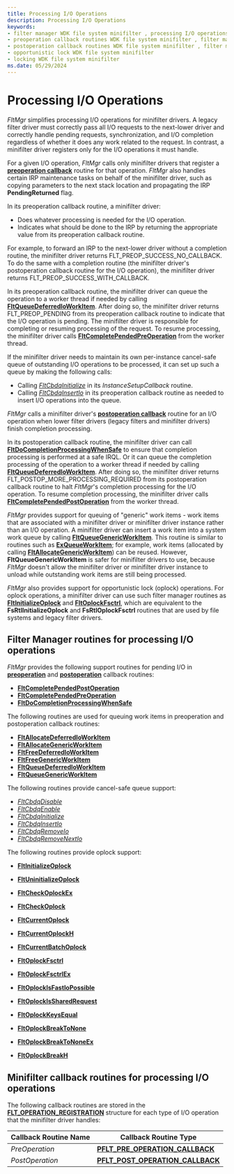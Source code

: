 ```yaml
---
title: Processing I/O Operations
description: Processing I/O Operations
keywords:
- filter manager WDK file system minifilter , processing I/O operations
- preoperation callback routines WDK file system minifilter , filter manager
- postoperation callback routines WDK file system minifilter , filter manager
- opportunistic lock WDK file system minifilter
- locking WDK file system minifilter
ms.date: 05/29/2024
---
```


# Processing I/O Operations

*FltMgr* simplifies processing I/O operations for minifilter drivers. A legacy filter driver must correctly pass all I/O requests to the next-lower driver and correctly handle pending requests, synchronization, and I/O completion regardless of whether it does any work related to the request. In contrast, a minifilter driver registers only for the I/O operations it must handle.

For a given I/O operation, *FltMgr* calls only minifilter drivers that register a [**preoperation callback**](/windows-hardware/drivers/ddi/fltkernel/nc-fltkernel-pflt_pre_operation_callback) routine for that operation. *FltMgr* also handles certain IRP maintenance tasks on behalf of the minifilter driver, such as copying parameters to the next stack location and propagating the IRP **PendingReturned** flag.

In its preoperation callback routine, a minifilter driver:

* Does whatever processing is needed for the I/O operation.
* Indicates what should be done to the IRP by returning the appropriate value from its preoperation callback routine.

For example, to forward an IRP to the next-lower driver without a completion routine, the minifilter driver returns FLT_PREOP_SUCCESS_NO_CALLBACK. To do the same with a completion routine (the minifilter driver's postoperation callback routine for the I/O operation), the minifilter driver returns FLT_PREOP_SUCCESS_WITH_CALLBACK.

In its preoperation callback routine, the minifilter driver can queue the operation to a worker thread if needed by calling [**FltQueueDeferredIoWorkItem**](/windows-hardware/drivers/ddi/fltkernel/nf-fltkernel-fltqueuedeferredioworkitem). After doing so, the minifilter driver returns FLT_PREOP_PENDING from its preoperation callback routine to indicate that the I/O operation is pending. The minifilter driver is responsible for completing or resuming processing of the request. To resume processing, the minifilter driver calls [**FltCompletePendedPreOperation**](/windows-hardware/drivers/ddi/fltkernel/nf-fltkernel-fltcompletependedpreoperation) from the worker thread.

If the minifilter driver needs to maintain its own per-instance cancel-safe queue of outstanding I/O operations to be processed, it can set up such a queue by making the following calls:

* Calling [*FltCbdqInitialize*](/windows-hardware/drivers/ddi/fltkernel/nf-fltkernel-fltcbdqinitialize) in its *InstanceSetupCallback* routine.
* Calling [*FltCbdqInsertIo*](/windows-hardware/drivers/ddi/fltkernel/nf-fltkernel-fltcbdqinsertio) in its preoperation callback routine as needed to insert I/O operations into the queue.

*FltMgr* calls a minifilter driver's [**postoperation callback**](/windows-hardware/drivers/ddi/fltkernel/nc-fltkernel-pflt_post_operation_callback) routine for an I/O operation when lower filter drivers (legacy filters and minifilter drivers) finish completion processing.

In its postoperation callback routine, the minifilter driver can call [**FltDoCompletionProcessingWhenSafe**](/windows-hardware/drivers/ddi/fltkernel/nf-fltkernel-fltdocompletionprocessingwhensafe) to ensure that completion processing is performed at a safe IRQL. Or it can queue the completion processing of the operation to a worker thread if needed by calling [**FltQueueDeferredIoWorkItem**](/windows-hardware/drivers/ddi/fltkernel/nf-fltkernel-fltqueuedeferredioworkitem). After doing so, the minifilter driver returns FLT_POSTOP_MORE_PROCESSING_REQUIRED from its postoperation callback routine to halt *FltMgr*'s completion processing for the I/O operation. To resume completion processing, the minifilter driver calls [**FltCompletePendedPostOperation**](/windows-hardware/drivers/ddi/fltkernel/nf-fltkernel-fltcompletependedpostoperation) from the worker thread.

*FltMgr* provides support for queuing of "generic" work items - work items that are associated with a minifilter driver or minifilter driver instance rather than an I/O operation. A minifilter driver can insert a work item into a system work queue by calling [**FltQueueGenericWorkItem**](/windows-hardware/drivers/ddi/fltkernel/nf-fltkernel-fltqueuegenericworkitem). This routine is similar to routines such as [**ExQueueWorkItem**](/windows-hardware/drivers/ddi/wdm/nf-wdm-exqueueworkitem); for example, work items (allocated by calling [**FltAllocateGenericWorkItem**](/windows-hardware/drivers/ddi/fltkernel/nf-fltkernel-fltallocategenericworkitem)) can be reused. However, **FltQueueGenericWorkItem** is safer for minifilter drivers to use, because *FltMgr* doesn't allow the minifilter driver or minifilter driver instance to unload while outstanding work items are still being processed.

*FltMgr* also provides support for opportunistic lock (oplock) operations. For oplock operations, a minifilter driver can use such filter manager routines as [**FltInitializeOplock**](/windows-hardware/drivers/ddi/fltkernel/nf-fltkernel-fltinitializeoplock) and [**FltOplockFsctrl**](/windows-hardware/drivers/ddi/fltkernel/nf-fltkernel-fltoplockfsctrl), which are equivalent to the **FsRtlInitializeOplock** and **FsRtlOplockFsctrl** routines that are used by file systems and legacy filter drivers.

## Filter Manager routines for processing I/O operations

*FltMgr* provides the following support routines for pending I/O in [**preoperation**](/windows-hardware/drivers/ddi/fltkernel/nc-fltkernel-pflt_pre_operation_callback) and [**postoperation**](/windows-hardware/drivers/ddi/fltkernel/nc-fltkernel-pflt_post_operation_callback) callback routines:

* [**FltCompletePendedPostOperation**](/windows-hardware/drivers/ddi/fltkernel/nf-fltkernel-fltcompletependedpostoperation)
* [**FltCompletePendedPreOperation**](/windows-hardware/drivers/ddi/fltkernel/nf-fltkernel-fltcompletependedpreoperation)
* [**FltDoCompletionProcessingWhenSafe**](/windows-hardware/drivers/ddi/fltkernel/nf-fltkernel-fltdocompletionprocessingwhensafe)

The following routines are used for queuing work items in preoperation and postoperation callback routines:

* [**FltAllocateDeferredIoWorkItem**](/windows-hardware/drivers/ddi/fltkernel/nf-fltkernel-fltallocatedeferredioworkitem)
* [**FltAllocateGenericWorkItem**](/windows-hardware/drivers/ddi/fltkernel/nf-fltkernel-fltallocategenericworkitem)
* [**FltFreeDeferredIoWorkItem**](/windows-hardware/drivers/ddi/fltkernel/nf-fltkernel-fltfreedeferredioworkitem)
* [**FltFreeGenericWorkItem**](/windows-hardware/drivers/ddi/fltkernel/nf-fltkernel-fltfreegenericworkitem)
* [**FltQueueDeferredIoWorkItem**](/windows-hardware/drivers/ddi/fltkernel/nf-fltkernel-fltqueuedeferredioworkitem)
* [**FltQueueGenericWorkItem**](/windows-hardware/drivers/ddi/fltkernel/nf-fltkernel-fltqueuegenericworkitem)

The following routines provide cancel-safe queue support:

* [*FltCbdqDisable*](/windows-hardware/drivers/ddi/fltkernel/nf-fltkernel-fltcbdqdisable)
* [*FltCbdqEnable*](/windows-hardware/drivers/ddi/fltkernel/nf-fltkernel-fltcbdqenable)
* [*FltCbdqInitialize*](/windows-hardware/drivers/ddi/fltkernel/nf-fltkernel-fltcbdqinitialize)
* [*FltCbdqInsertIo*](/windows-hardware/drivers/ddi/fltkernel/nf-fltkernel-fltcbdqinsertio)
* [*FltCbdqRemoveIo*](/windows-hardware/drivers/ddi/fltkernel/nf-fltkernel-fltcbdqremoveio)
* [*FltCbdqRemoveNextIo*](/windows-hardware/drivers/ddi/fltkernel/nf-fltkernel-fltcbdqremovenextio)

The following routines provide oplock support:

* [**FltInitializeOplock**](/windows-hardware/drivers/ddi/fltkernel/nf-fltkernel-fltinitializeoplock)
* [**FltUninitializeOplock**](/windows-hardware/drivers/ddi/fltkernel/nf-fltkernel-fltuninitializeoplock)

* [**FltCheckOplockEx**](/windows-hardware/drivers/ddi/fltkernel/nf-fltkernel-fltcheckoplockex)
* [**FltCheckOplock**](/windows-hardware/drivers/ddi/fltkernel/nf-fltkernel-fltcheckoplock)

* [**FltCurrentOplock**](/windows-hardware/drivers/ddi/fltkernel/nf-fltkernel-fltcurrentoplock)
* [**FltCurrentOplockH**](/windows-hardware/drivers/ddi/fltkernel/nf-fltkernel-fltcurrenthoplockh)
* [**FltCurrentBatchOplock**](/windows-hardware/drivers/ddi/fltkernel/nf-fltkernel-fltcurrentbatchoplock)

* [**FltOplockFsctrl**](/windows-hardware/drivers/ddi/fltkernel/nf-fltkernel-fltoplockfsctrl)
* [**FltOplockFsctrlEx**](/windows-hardware/drivers/ddi/fltkernel/nf-fltkernel-fltoplockfsctrlex)

* [**FltOplockIsFastIoPossible**](/windows-hardware/drivers/ddi/fltkernel/nf-fltkernel-fltoplockisfastiopossible)
* [**FltOplockIsSharedRequest**](/windows-hardware/drivers/ddi/fltkernel/nf-fltkernel-fltoplockissharedrequest)
* [**FltOplockKeysEqual**](/windows-hardware/drivers/ddi/fltkernel/nf-fltkernel-fltoplockkeysequal)

* [**FltOplockBreakToNone**](/windows-hardware/drivers/ddi/fltkernel/nf-fltkernel-fltoplockbreaktonone)
* [**FltOplockBreakToNoneEx**](/windows-hardware/drivers/ddi/fltkernel/nf-fltkernel-fltoplockbreaktononeex)
* [**FltOplockBreakH**](/windows-hardware/drivers/ddi/fltkernel/nf-fltkernel-fltoplockbreakh)

## Minifilter callback routines for processing I/O operations

The following callback routines are stored in the [**FLT_OPERATION_REGISTRATION**](/windows-hardware/drivers/ddi/fltkernel/ns-fltkernel-_flt_operation_registration) structure for each type of I/O operation that the minifilter driver handles:

| Callback Routine Name | Callback Routine Type |
| --------------------- | --------------------- |
| *PreOperation*        | [**PFLT_PRE_OPERATION_CALLBACK**](/windows-hardware/drivers/ddi/fltkernel/nc-fltkernel-pflt_pre_operation_callback) |
| *PostOperation*       | [**PFLT_POST_OPERATION_CALLBACK**](/windows-hardware/drivers/ddi/fltkernel/nc-fltkernel-pflt_post_operation_callback) |
